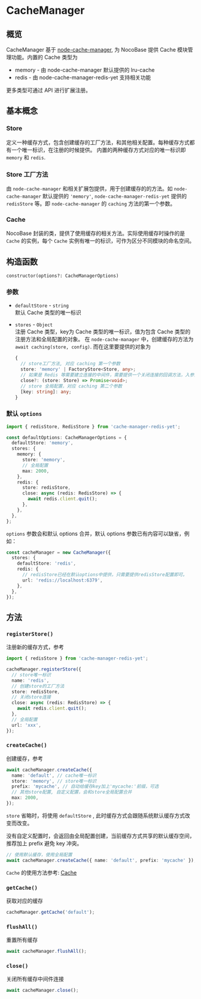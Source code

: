 # CacheManager

## 概览

CacheManager 基于 <a href="https://github.com/node-cache-manager/node-cache-manager" target="_blank">node-cache-manager</a>, 为 NocoBase 提供 Cache 模块管理功能。内置的 Cache 类型为

- memory - 由 node-cache-manager 默认提供的 lru-cache
- redis - 由 node-cache-manager-redis-yet 支持相关功能

更多类型可通过 API 进行扩展注册。

## 基本概念

### Store

定义一种缓存方式，包含创建缓存的工厂方法，和其他相关配置。每种缓存方式都有一个唯一标识，在注册的时候提供。
内置的两种缓存方式对应的唯一标识即 `memory` 和 `redis`.

### Store 工厂方法

由 `node-cache-manager` 和相关扩展包提供，用于创建缓存的的方法。如 `node-cache-manager` 默认提供的 `'memory'`, `node-cache-manager-redis-yet` 提供的 `redisStore` 等。即 `node-cache-manager` 的 `caching` 方法的第一个参数。

### Cache

NocoBase 封装的类，提供了使用缓存的相关方法。实际使用缓存时操作的是 `Cache` 的实例，每个 `Cache` 实例有唯一的标识，可作为区分不同模块的命名空间。

## 构造函数

`constructor(options?: CacheManagerOptions)`

### 参数

- `defaultStore` - `string`  
  默认 Cache 类型的唯一标识
- `stores` - `Object`  
  注册 Cache 类型，key为 Cache 类型的唯一标识，值为包含 Cache 类型的注册方法和全局配置的对象。
  在 `node-cache-manager` 中，创建缓存的方法为 `await caching(store, config)`. 而在这里要提供的对象为

  ```ts
  {
    // store工厂方法, 对应 caching 第一个参数
    store: 'memory' | FactoryStore<Store, any>;
    // 如果是 Redis 等需要建立连接的中间件，需要提供一个关闭连接的回调方法，入参为store工厂方法返回的对象
    close?: (store: Store) => Promise<void>;
    // store 全局配置，对应 caching 第二个参数
    [key: string]: any;
  }
  ```

### 默认 `options`

```ts
import { redisStore, RedisStore } from 'cache-manager-redis-yet';

const defaultOptions: CacheManagerOptions = {
  defaultStore: 'memory',
  stores: {
    memory: {
      store: 'memory',
      // 全局配置
      max: 2000,
    },
    redis: {
      store: redisStore,
      close: async (redis: RedisStore) => {
        await redis.client.quit();
      },
    },
  },
};
```

`options` 参数会和默认 options 合并，默认 options 参数已有内容可以缺省，例如：

```ts
const cacheManager = new CacheManager({
  stores: {
    defaultStore: 'redis',
    redis: {
      // redisStore已经在默认options中提供，只需要提供redisStore配置即可。
      url: 'redis://localhost:6379',
    },
  },
});
```

## 方法

### `registerStore()`

注册新的缓存方式，参考

```ts
import { redisStore } from 'cache-manager-redis-yet';

cacheManager.registerStore({
  // store唯一标识
  name: 'redis',
  // 创建store的工厂方法
  store: redisStore,
  // 关闭store连接
  close: async (redis: RedisStore) => {
    await redis.client.quit();
  },
  // 全局配置
  url: 'xxx',
});
```

### `createCache()`

创建缓存，参考

```ts
await cacheManager.createCache({
  name: 'default', // cache唯一标识
  store: 'memory', // store唯一标识
  prefix: 'mycache', // 自动给缓存key加上'mycache:'前缀，可选
  // 其他store配置, 自定义配置，会和store全局配置合并
  max: 2000,
});
```

`store` 省略时，将使用 `defaultStore` , 此时缓存方式会跟随系统默认缓存方式改变而改变。

没有自定义配置时，会返回由全局配置创建，当前缓存方式共享的默认缓存空间，推荐加上 prefix 避免 key 冲突。

```ts
// 使用默认缓存，使用全局配置
await cacheManager.createCache({ name: 'default', prefix: 'mycache' });
```

`Cache` 的使用方法参考: [Cache](/api/cache/cache)

### `getCache()`

获取对应的缓存

```ts
cacheManager.getCache('default');
```

### `flushAll()`

重置所有缓存

```ts
await cacheManager.flushAll();
```

### `close()`

关闭所有缓存中间件连接

```ts
await cacheManager.close();
```
